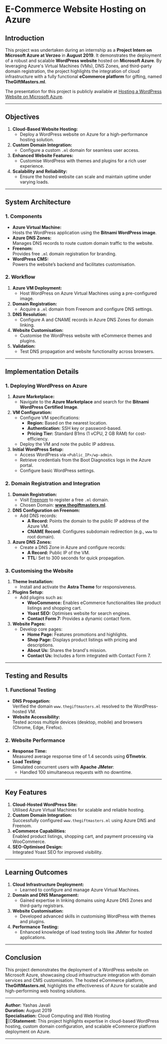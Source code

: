 # **E-Commerce Website Hosting on Azure**

## **Introduction**

This project was undertaken during an internship as a **Project Intern on Microsoft Azure at Verzeo** in **August 2019**. It demonstrates the deployment of a robust and scalable **WordPress website** hosted on **Microsoft Azure**. By leveraging Azure's Virtual Machines (VMs), DNS Zones, and third-party domain registration, the project highlights the integration of cloud infrastructure with a fully functional **eCommerce platform** for gifting, named **TheGiftMasters.ml**.

The presentation for this project is publicly available at [Hosting a WordPress Website on Microsoft Azure](https://www.slideshare.net/slideshow/word-press-website-on-azure-232241506/232241506).

---

## **Objectives**

1. **Cloud-Based Website Hosting:**
   - Deploy a WordPress website on Azure for a high-performance hosting solution.
2. **Custom Domain Integration:**
   - Configure a custom `.ml` domain for seamless user access.
3. **Enhanced Website Features:**
   - Customise WordPress with themes and plugins for a rich user experience.
4. **Scalability and Reliability:**
   - Ensure the hosted website can scale and maintain uptime under varying loads.

---

## **System Architecture**

### **1. Components**
- **Azure Virtual Machine:**  
  Hosts the WordPress application using the **Bitnami WordPress image**.
- **Azure DNS Zones:**  
  Manages DNS records to route custom domain traffic to the website.
- **Freenom:**  
  Provides free `.ml` domain registration for branding.
- **WordPress CMS:**  
  Powers the website’s backend and facilitates customisation.

### **2. Workflow**
1. **Azure VM Deployment:**
   - Host WordPress on Azure Virtual Machines using a pre-configured image.
2. **Domain Registration:**
   - Acquire a `.ml` domain from Freenom and configure DNS settings.
3. **DNS Resolution:**
   - Configure A and CNAME records in Azure DNS Zones for domain linking.
4. **Website Customisation:**
   - Customise the WordPress website with eCommerce themes and plugins.
5. **Validation:**
   - Test DNS propagation and website functionality across browsers.

---

## **Implementation Details**

### **1. Deploying WordPress on Azure**
1. **Azure Marketplace:**  
   - Navigate to the **Azure Marketplace** and search for the **Bitnami WordPress Certified Image**.
2. **VM Configuration:**
   - Configure VM specifications:
     - **Region:** Based on the nearest location.
     - **Authentication:** SSH key or password-based.
     - **Pricing Tier:** Standard B1ms (1 vCPU, 2 GB RAM) for cost-efficiency.
   - Deploy the VM and note the public IP address.
3. **Initial WordPress Setup:**
   - Access WordPress via `<Public_IP>/wp-admin`.
   - Retrieve credentials from the Boot Diagnostics logs in the Azure portal.
   - Configure basic WordPress settings.

### **2. Domain Registration and Integration**
1. **Domain Registration:**
   - Visit [Freenom](http://www.freenom.com/) to register a free `.ml` domain.
   - Chosen Domain: **www.thegiftmasters.ml**.
2. **DNS Configuration on Freenom:**
   - Add DNS records:
     - **A Record:** Points the domain to the public IP address of the Azure VM.
     - **CNAME Record:** Configures subdomain redirection (e.g., `www` to root domain).
3. **Azure DNS Zones:**
   - Create a DNS Zone in Azure and configure records:
     - **A Record:** Public IP of the VM.
     - **TTL:** Set to 300 seconds for quick propagation.

### **3. Customising the Website**
1. **Theme Installation:**
   - Install and activate the **Astra Theme** for responsiveness.
2. **Plugins Setup:**
   - Add plugins such as:
     - **WooCommerce:** Enables eCommerce functionalities like product listings and shopping cart.
     - **Yoast SEO:** Optimises website for search engines.
     - **Contact Form 7:** Provides a dynamic contact form.
3. **Website Pages:**
   - Develop core pages:
     - **Home Page:** Features promotions and highlights.
     - **Shop Page:** Displays product listings with pricing and descriptions.
     - **About Us:** Shares the brand's mission.
     - **Contact Us:** Includes a form integrated with Contact Form 7.

---

## **Testing and Results**

### **1. Functional Testing**
- **DNS Propagation:**  
  Verified the domain `www.thegiftmasters.ml` resolved to the WordPress-hosted VM.
- **Website Accessibility:**  
  Tested across multiple devices (desktop, mobile) and browsers (Chrome, Edge, Firefox).

### **2. Website Performance**
- **Response Time:**  
  Measured average response time of 1.4 seconds using **GTmetrix**.
- **Load Testing:**  
  Simulated concurrent users with **Apache JMeter**:
  - Handled 100 simultaneous requests with no downtime.

---

## **Key Features**

1. **Cloud-Hosted WordPress Site:**  
   Utilised Azure Virtual Machines for scalable and reliable hosting.
2. **Custom Domain Integration:**  
   Successfully configured `www.thegiftmasters.ml` using Azure DNS and Freenom.
3. **eCommerce Capabilities:**  
   Enabled product listings, shopping cart, and payment processing via WooCommerce.
4. **SEO-Optimised Design:**  
   Integrated Yoast SEO for improved visibility.

---

## **Learning Outcomes**

1. **Cloud Infrastructure Deployment:**  
   - Learned to configure and manage Azure Virtual Machines.
2. **Domain and DNS Management:**  
   - Gained expertise in linking domains using Azure DNS Zones and third-party registrars.
3. **Website Customisation:**  
   - Developed advanced skills in customising WordPress with themes and plugins.
4. **Performance Testing:**  
   - Enhanced knowledge of load testing tools like JMeter for hosted applications.

---

## **Conclusion**

This project demonstrates the deployment of a WordPress website on Microsoft Azure, showcasing cloud infrastructure integration with domain services and CMS customisation. The hosted eCommerce platform, **TheGiftMasters.ml**, highlights the effectiveness of Azure for scalable and high-performing web hosting solutions.

---

**Author:** Yashas Javali  
**Duration:** August 2019  
**Specialisation:** Cloud Computing and Web Hosting  
[O**Statement:** This project highlights expertise in cloud-based WordPress hosting, custom domain configuration, and scalable eCommerce platform deployment on Azure.

---

